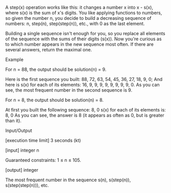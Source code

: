 A step(x) operation works like this: it changes a number x into x - s(x), where s(x) is the sum of x's digits. You like applying functions to numbers, so given the number n, you decide to build a decreasing sequence of numbers: n, step(n), step(step(n)), etc., with 0 as the last element.

Building a single sequence isn't enough for you, so you replace all elements of the sequence with the sums of their digits (s(x)). Now you're curious as to which number appears in the new sequence most often. If there are several answers, return the maximal one.

Example

For n = 88, the output should be
solution(n) = 9.

Here is the first sequence you built: 88, 72, 63, 54, 45, 36, 27, 18, 9, 0;
And here is s(x) for each of its elements: 16, 9, 9, 9, 9, 9, 9, 9, 9, 0.
As you can see, the most frequent number in the second sequence is 9.

For n = 8, the output should be
solution(n) = 8.

At first you built the following sequence: 8, 0
s(x) for each of its elements is: 8, 0
As you can see, the answer is 8 (it appears as often as 0, but is greater than it).

Input/Output

[execution time limit] 3 seconds (kt)

[input] integer n

Guaranteed constraints:
1 ≤ n ≤ 105.

[output] integer

The most frequent number in the sequence s(n), s(step(n)), s(step(step(n))), etc.